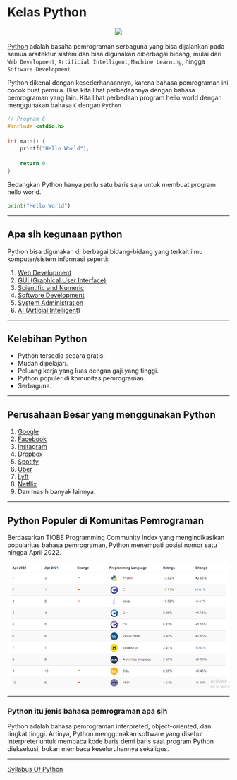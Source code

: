 # Kelas Python

<div align="center">
    <img src="https://media.giphy.com/media/coxQHKASG60HrHtvkt/giphy.gif">
</div>

[Python](https://python.org) adalah basaha pemrograman serbaguna yang bisa dijalankan pada semua arsitektur sistem dan bisa digunakan diberbagai bidang, mulai dari `Web Development`, `Artificial Intelligent`, `Machine Learning`, hingga `Software Development`

Python dikenal dengan kesederhanaannya, karena bahasa pemrograman ini cocok buat pemula. Bisa kita lihat perbedaannya dengan bahasa pemrograman yang lain. Kita lihat perbedaan program hello world dengan menggunakan bahasa `C` dengan `Python`

```c
// Program C
#include <stdio.h>

int main() {
    printf("Hello World");

    return 0;
}
```

Sedangkan Python hanya perlu satu baris saja untuk membuat program hello world.

```python
print("Hello World")
```

---

## Apa sih kegunaan python

Python bisa digunakan di berbagai bidang-bidang yang terkait ilmu komputer/sistem informasi seperti:

1. [Web Development](https://en.wikipedia.org/wiki/Web_development)
2. [GUI (Graphical User Interface)](https://en.wikipedia.org/wiki/Graphical_user_interface)
3. [Scientific and Numeric](https://pandas.pydata.org/)
4. [Software Development]()
5. [System Administration]()
6. [AI (Articial Intelligent)](https://tensorflow.org)

---

## Kelebihan Python

- Python tersedia secara gratis.
- Mudah dipelajari.
- Peluang kerja yang luas dengan gaji yang tinggi.
- Python populer di komunitas pemrograman.
- Serbaguna.

---

## Perusahaan Besar yang menggunakan Python

1. [Google](https://google.com)
2. [Facebook](https://facebook.com)
3. [Instagram](https://instagram.com)
4. [Dropbox](https://dropbox)
5. [Spotify](https://spotify.com)
6. [Uber](https://www.uber.com)
7. [Lyft](https://www.lyft.com)
8. [Netflix](https://www.netflix.com)
9. Dan masih banyak lainnya.

---

## Python Populer di Komunitas Pemrograman

Berdasarkan TIOBE Programming Community Index yang mengindikasikan popularitas bahasa pemrograman, Python menempati posisi nomor satu hingga April 2022.

![Python](img/The-TIOBE-Programming-Community.webp)

---

### Python itu jenis bahasa pemrograman apa sih

Python adalah bahasa pemrograman interpreted, object-oriented, dan tingkat tinggi. Artinya, Python menggunakan software yang disebut interpreter untuk membaca kode baris demi baris saat program Python dieksekusi, bukan membaca keseluruhannya sekaligus.

---

[Syllabus Of Python](SYLLABUS.md)
